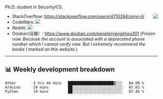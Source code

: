 Ph.D. student in Security/CS.

<img align="right" src="https://github-readme-stats.vercel.app/api?username=li-xin-yi&count_private=true&show_icons=true&hide_title=true&theme=tokyonight" />

- StackOverflow: https://stackoverflow.com/users/4710264/xinyi-li/
- CodeWars: [![](https://www.codewars.com/users/xy-li/badges/micro)](https://www.codewars.com/users/xy-li/)
- Reddit: [![](https://img.shields.io/reddit/user-karma/combined/xy-li?style=social)](https://www.reddit.com/user/xy-li/)
- Douban(豆瓣）: https://www.douban.com/people/yangzhou301  (*Frozen now. Because the account is associated with a deprecated phone number which I cannot verify now. But I extremely recommend the books I marked on this website.*)

---

## 📊 Weekly development breakdown

<!--START_SECTION:waka-->
```text
Other        3 hrs 44 mins   █████████████████████▒░░░   84.90 % 
Arduino      20 mins         ██░░░░░░░░░░░░░░░░░░░░░░░   07.63 % 
Python       19 mins         ██░░░░░░░░░░░░░░░░░░░░░░░   07.45 % 
```
<!--END_SECTION:waka-->
